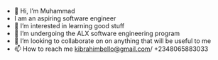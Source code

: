 - 👋 Hi, I’m Muhammad
-    I am an aspiring software engineer
- 👀 I’m interested in learning good stuff
- 🌱 I’m undergoing the ALX software engineering program
- 💞️ I’m looking to collaborate on on anything that will be useful to me
- 📫 How to reach me kibrahimbello@gmail.com/ +2348065883033

<!---
Keenmuhammad/Keenmuhammad is a ✨ special ✨ repository because its `README.md` (this file) appears on your GitHub profile.
You can click the Preview link to take a look at your changes.
--->
